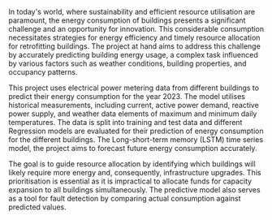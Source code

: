 In today's world, where sustainability and efficient resource utilisation are paramount, the energy consumption of buildings presents a significant challenge and an opportunity for innovation. This considerable consumption necessitates strategies for energy efficiency and timely resource allocation for retrofitting buildings. The project at hand aims to address this challenge by accurately predicting building energy usage, a complex task influenced by various factors such as weather conditions, building properties, and occupancy patterns.

This project uses electrical power metering data from different buildings to predict their energy consumption for the year 2023. The model utilises historical measurements, including current, active power demand, reactive power supply, and weather data elements of maximum and minimum daily temperatures. The data is split into training and test data and different Regression models are evaluated for their prediction of energy consumption for the different buildings. The Long-short-term memory (LSTM) time series model, the project aims to forecast future energy consumption accurately.

The goal is to guide resource allocation by identifying which buildings will likely require more energy and, consequently, infrastructure upgrades. This prioritisation is essential as it is impractical to allocate funds for capacity expansion to all buildings simultaneously. The predictive model also serves as a tool for fault detection by comparing actual consumption against predicted values.
